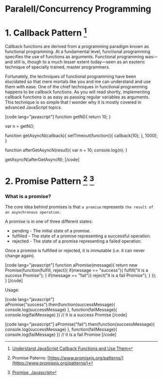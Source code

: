 # Paralell/Concurrency Programming

# 1. Callback Pattern [^2]

Callback functions are derived from a programming paradigm known as functional programming. At a fundamental level, functional programming specifies the use of functions as arguments. Functional programming was—and still is, though to a much lesser extent today—seen as an esoteric technique of specially trained, master programmers.

Fortunately, the techniques of functional programming have been elucidated so that mere mortals like you and me can understand and use them with ease. One of the chief techniques in functional programming happens to be callback functions. As you will read shortly, implementing callback functions is as easy as passing regular variables as arguments. This technique is so simple that I wonder why it is mostly covered in advanced JavaScript topics.

[code lang="javascript"]
function getN(){
    return 10;
}

var n = getN();

function getAsyncN(callback){
    setTimeout(function(){
        callback(10);
    }, 1000);
}

function afterGetAsyncN(result){
    var n = 10;
    console.log(n);
}

getAsyncN(afterGetAsyncN);
[/code]

# 2. Promise Pattern [^1] [^3]

### What is a promise?

The core idea behind promises is that `a promise` represents `the result of an asynchronous operation`.

A promise is in one of three different states:

* pending - The initial state of a promise.
* fulfilled - The state of a promise representing a successful operation.
* rejected - The state of a promise representing a failed operation.

Once a promise is fulfilled or rejected, it is immutable (i.e. it can never change again).

[code lang="javascript"]
function aPromise(message){
    return new Promise(function(fulfill, reject){
        if(message == "success"){
            fulfill("it is a success Promise");
        }
        if(message == "fail"){
            reject("it is a fail Promise");
        }
    });
}
[/code]

Usage:

[code lang="javascript"]
aPromise("success").then(function(successMessage){
  console.log(successMessage)
}, function(failMessage){
  console.log(failMessage)
})
// it is a success Promise
[/code]

[code lang="javascript"]
aPromise("fail").then(function(successMessage){
  console.log(successMessage)
}, function(failMessage){
  console.log(failMessage)
})
// it is a fail Promise
[/code]

[^1]: Promise Paterns: [https://www.promisejs.org/patterns/](https://www.promisejs.org/patterns/)
[^2]: [Understand JavaScript Callback Functions and Use Them](http://javascriptissexy.com/understand-javascript-callback-functions-and-use-them/)
[^3]: [Promise, Javascript](https://developer.mozilla.org/en-US/docs/Web/JavaScript/Reference/Global_Objects/Promise)

